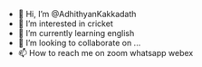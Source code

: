 - 👋 Hi, I’m @AdhithyanKakkadath
- 👀 I’m interested in cricket
- 🌱 I’m currently learning english
- 💞️ I’m looking to collaborate on ...
- 📫 How to reach me on zoom whatsapp webex

<!---
Adhithyan Kakkadath/Adhithyan Kakkadath is a ✨ special ✨ repository because its `README.md` (this file) appears on your GitHub profile.
You can click the Preview link to take a look at your changes.
--->
